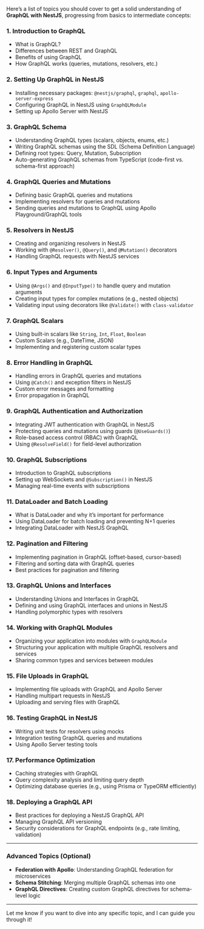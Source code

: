 Here’s a list of topics you should cover to get a solid understanding of **GraphQL with NestJS**, progressing from basics to intermediate concepts:

### 1. **Introduction to GraphQL**
   - What is GraphQL?
   - Differences between REST and GraphQL
   - Benefits of using GraphQL
   - How GraphQL works (queries, mutations, resolvers, etc.)

### 2. **Setting Up GraphQL in NestJS**
   - Installing necessary packages: `@nestjs/graphql`, `graphql`, `apollo-server-express`
   - Configuring GraphQL in NestJS using `GraphQLModule`
   - Setting up Apollo Server with NestJS

### 3. **GraphQL Schema**
   - Understanding GraphQL types (scalars, objects, enums, etc.)
   - Writing GraphQL schemas using the SDL (Schema Definition Language)
   - Defining root types: Query, Mutation, Subscription
   - Auto-generating GraphQL schemas from TypeScript (code-first vs. schema-first approach)

### 4. **GraphQL Queries and Mutations**
   - Defining basic GraphQL queries and mutations
   - Implementing resolvers for queries and mutations
   - Sending queries and mutations to GraphQL using Apollo Playground/GraphQL tools

### 5. **Resolvers in NestJS**
   - Creating and organizing resolvers in NestJS
   - Working with `@Resolver()`, `@Query()`, and `@Mutation()` decorators
   - Handling GraphQL requests with NestJS services

### 6. **Input Types and Arguments**
   - Using `@Args()` and `@InputType()` to handle query and mutation arguments
   - Creating input types for complex mutations (e.g., nested objects)
   - Validating input using decorators like `@Validate()` with `class-validator`

### 7. **GraphQL Scalars**
   - Using built-in scalars like `String`, `Int`, `Float`, `Boolean`
   - Custom Scalars (e.g., DateTime, JSON)
   - Implementing and registering custom scalar types

### 8. **Error Handling in GraphQL**
   - Handling errors in GraphQL queries and mutations
   - Using `@Catch()` and exception filters in NestJS
   - Custom error messages and formatting
   - Error propagation in GraphQL

### 9. **GraphQL Authentication and Authorization**
   - Integrating JWT authentication with GraphQL in NestJS
   - Protecting queries and mutations using guards (`@UseGuards()`)
   - Role-based access control (RBAC) with GraphQL
   - Using `@ResolveField()` for field-level authorization

### 10. **GraphQL Subscriptions**
   - Introduction to GraphQL subscriptions
   - Setting up WebSockets and `@Subscription()` in NestJS
   - Managing real-time events with subscriptions

### 11. **DataLoader and Batch Loading**
   - What is DataLoader and why it’s important for performance
   - Using DataLoader for batch loading and preventing N+1 queries
   - Integrating DataLoader with NestJS GraphQL

### 12. **Pagination and Filtering**
   - Implementing pagination in GraphQL (offset-based, cursor-based)
   - Filtering and sorting data with GraphQL queries
   - Best practices for pagination and filtering

### 13. **GraphQL Unions and Interfaces**
   - Understanding Unions and Interfaces in GraphQL
   - Defining and using GraphQL interfaces and unions in NestJS
   - Handling polymorphic types with resolvers

### 14. **Working with GraphQL Modules**
   - Organizing your application into modules with `GraphQLModule`
   - Structuring your application with multiple GraphQL resolvers and services
   - Sharing common types and services between modules

### 15. **File Uploads in GraphQL**
   - Implementing file uploads with GraphQL and Apollo Server
   - Handling multipart requests in NestJS
   - Uploading and serving files with GraphQL

### 16. **Testing GraphQL in NestJS**
   - Writing unit tests for resolvers using mocks
   - Integration testing GraphQL queries and mutations
   - Using Apollo Server testing tools

### 17. **Performance Optimization**
   - Caching strategies with GraphQL
   - Query complexity analysis and limiting query depth
   - Optimizing database queries (e.g., using Prisma or TypeORM efficiently)

### 18. **Deploying a GraphQL API**
   - Best practices for deploying a NestJS GraphQL API
   - Managing GraphQL API versioning
   - Security considerations for GraphQL endpoints (e.g., rate limiting, validation)

---

### Advanced Topics (Optional)
- **Federation with Apollo**: Understanding GraphQL federation for microservices
- **Schema Stitching**: Merging multiple GraphQL schemas into one
- **GraphQL Directives**: Creating custom GraphQL directives for schema-level logic

---

Let me know if you want to dive into any specific topic, and I can guide you through it!